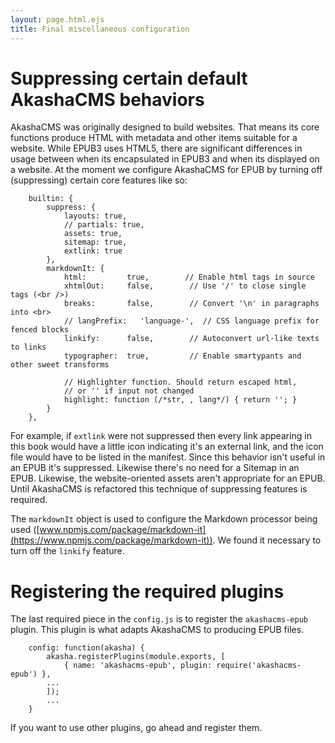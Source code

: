 ```yaml
---
layout: page.html.ejs
title: Final miscellaneous configuration
---
```



# Suppressing certain default AkashaCMS behaviors

AkashaCMS was originally designed to build websites.  That means its core functions produce HTML with metadata and other items suitable for a website.  While EPUB3 uses HTML5, there are significant differences in usage between when its encapsulated in EPUB3 and when its displayed on a website.  At the moment we configure AkashaCMS for EPUB by turning off (suppressing) certain core features like so:

```
    builtin: {
        suppress: {
            layouts: true,
            // partials: true,
            assets: true,
            sitemap: true,
            extlink: true
        },
    	markdownIt: {
    		html:         true,        // Enable html tags in source
    		xhtmlOut:     false,        // Use '/' to close single tags (<br />)
    		breaks:       false,        // Convert '\n' in paragraphs into <br>
    		// langPrefix:   'language-',  // CSS language prefix for fenced blocks
    		linkify:      false,        // Autoconvert url-like texts to links
    		typographer:  true,         // Enable smartypants and other sweet transforms
    	  
    		// Highlighter function. Should return escaped html,
    		// or '' if input not changed
    		highlight: function (/*str, , lang*/) { return ''; }
    	}
    },
```

For example, if `extlink` were not suppressed then every link appearing in this book would have a little icon indicating it's an external link, and the icon file would have to be listed in the manifest.  Since this behavior isn't useful in an EPUB it's suppressed.  Likewise there's no need for a Sitemap in an EPUB.  Likewise, the website-oriented assets aren't appropriate for an EPUB.  Until AkashaCMS is refactored this technique of suppressing features is required.

The `markdownIt` object is used to configure the Markdown processor being used ([www.npmjs.com/package/markdown-it](https://www.npmjs.com/package/markdown-it)).  We found it necessary to turn off the `linkify` feature.


# Registering the required plugins

The last required piece in the `config.js` is to register the `akashacms-epub` plugin.  This plugin is what adapts AkashaCMS to producing EPUB files.

```
    config: function(akasha) {
    	akasha.registerPlugins(module.exports, [
            { name: 'akashacms-epub', plugin: require('akashacms-epub') },
        ...
        ]);
        ...
    }
```

If you want to use other plugins, go ahead and register them.  

